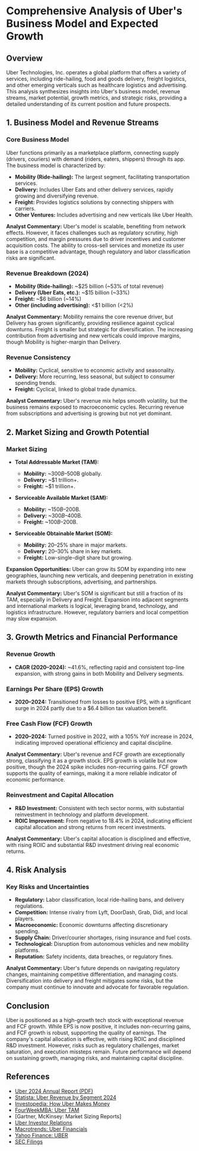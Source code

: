 # Comprehensive Analysis of Uber's Business Model and Expected Growth

## Overview

Uber Technologies, Inc. operates a global platform that offers a variety of services, including ride-hailing, food and goods delivery, freight logistics, and other emerging verticals such as healthcare logistics and advertising. This analysis synthesizes insights into Uber's business model, revenue streams, market potential, growth metrics, and strategic risks, providing a detailed understanding of its current position and future prospects.

## 1. Business Model and Revenue Streams

### Core Business Model

Uber functions primarily as a marketplace platform, connecting supply (drivers, couriers) with demand (riders, eaters, shippers) through its app. The business model is characterized by:

- **Mobility (Ride-hailing):** The largest segment, facilitating transportation services.
- **Delivery:** Includes Uber Eats and other delivery services, rapidly growing and diversifying revenue.
- **Freight:** Provides logistics solutions by connecting shippers with carriers.
- **Other Ventures:** Includes advertising and new verticals like Uber Health.

**Analyst Commentary:** Uber's model is scalable, benefiting from network effects. However, it faces challenges such as regulatory scrutiny, high competition, and margin pressures due to driver incentives and customer acquisition costs. The ability to cross-sell services and monetize its user base is a competitive advantage, though regulatory and labor classification risks are significant.

### Revenue Breakdown (2024)

- **Mobility (Ride-hailing):** ~$25 billion (~53% of total revenue)
- **Delivery (Uber Eats, etc.):** ~$15 billion (~33%)
- **Freight:** ~$6 billion (~14%)
- **Other (including advertising):** <$1 billion (<2%)

**Analyst Commentary:** Mobility remains the core revenue driver, but Delivery has grown significantly, providing resilience against cyclical downturns. Freight is smaller but strategic for diversification. The increasing contribution from advertising and new verticals could improve margins, though Mobility is higher-margin than Delivery.

### Revenue Consistency

- **Mobility:** Cyclical, sensitive to economic activity and seasonality.
- **Delivery:** More recurring, less seasonal, but subject to consumer spending trends.
- **Freight:** Cyclical, linked to global trade dynamics.

**Analyst Commentary:** Uber's revenue mix helps smooth volatility, but the business remains exposed to macroeconomic cycles. Recurring revenue from subscriptions and advertising is growing but not yet dominant.

## 2. Market Sizing and Growth Potential

### Market Sizing

- **Total Addressable Market (TAM):**
  - **Mobility:** ~$300B–$500B globally.
  - **Delivery:** ~$1 trillion+.
  - **Freight:** ~$1 trillion+.

- **Serviceable Available Market (SAM):**
  - **Mobility:** ~$150B–$200B.
  - **Delivery:** ~$300B–$400B.
  - **Freight:** ~$100B–$200B.

- **Serviceable Obtainable Market (SOM):**
  - **Mobility:** 20–25% share in major markets.
  - **Delivery:** 20–30% share in key markets.
  - **Freight:** Low-single-digit share but growing.

**Expansion Opportunities:** Uber can grow its SOM by expanding into new geographies, launching new verticals, and deepening penetration in existing markets through subscriptions, advertising, and partnerships.

**Analyst Commentary:** Uber's SOM is significant but still a fraction of its TAM, especially in Delivery and Freight. Expansion into adjacent segments and international markets is logical, leveraging brand, technology, and logistics infrastructure. However, regulatory barriers and local competition may slow expansion.

## 3. Growth Metrics and Financial Performance

### Revenue Growth

- **CAGR (2020–2024):** ~41.6%, reflecting rapid and consistent top-line expansion, with strong gains in both Mobility and Delivery segments.

### Earnings Per Share (EPS) Growth

- **2020–2024:** Transitioned from losses to positive EPS, with a significant surge in 2024 partly due to a $6.4 billion tax valuation benefit.

### Free Cash Flow (FCF) Growth

- **2020–2024:** Turned positive in 2022, with a 105% YoY increase in 2024, indicating improved operational efficiency and capital discipline.

**Analyst Commentary:** Uber's revenue and FCF growth are exceptionally strong, classifying it as a growth stock. EPS growth is volatile but now positive, though the 2024 spike includes non-recurring gains. FCF growth supports the quality of earnings, making it a more reliable indicator of economic performance.

### Reinvestment and Capital Allocation

- **R&D Investment:** Consistent with tech sector norms, with substantial reinvestment in technology and platform development.
- **ROIC Improvement:** From negative to 18.4% in 2024, indicating efficient capital allocation and strong returns from recent investments.

**Analyst Commentary:** Uber's capital allocation is disciplined and effective, with rising ROIC and substantial R&D investment driving real economic returns.

## 4. Risk Analysis

### Key Risks and Uncertainties

- **Regulatory:** Labor classification, local ride-hailing bans, and delivery regulations.
- **Competition:** Intense rivalry from Lyft, DoorDash, Grab, Didi, and local players.
- **Macroeconomic:** Economic downturns affecting discretionary spending.
- **Supply Chain:** Driver/courier shortages, rising insurance and fuel costs.
- **Technological:** Disruption from autonomous vehicles and new mobility platforms.
- **Reputation:** Safety incidents, data breaches, or regulatory fines.

**Analyst Commentary:** Uber's future depends on navigating regulatory changes, maintaining competitive differentiation, and managing costs. Diversification into delivery and freight mitigates some risks, but the company must continue to innovate and advocate for favorable regulation.

## Conclusion

Uber is positioned as a high-growth tech stock with exceptional revenue and FCF growth. While EPS is now positive, it includes non-recurring gains, and FCF growth is robust, supporting the quality of earnings. The company's capital allocation is effective, with rising ROIC and disciplined R&D investment. However, risks such as regulatory challenges, market saturation, and execution missteps remain. Future performance will depend on sustaining growth, managing risks, and maintaining capital discipline.

## References

- [Uber 2024 Annual Report (PDF)](https://s23.q4cdn.com/407969754/files/doc_events/2025/May/05/2024-Annual-Report.pdf)
- [Statista: Uber Revenue by Segment 2024](https://www.statista.com/statistics/1173919/uber-global-net-revenue-segment/)
- [Investopedia: How Uber Makes Money](https://www.investopedia.com/ask/answers/013015/how-do-ridesharing-companies-uber-make-money.asp)
- [FourWeekMBA: Uber TAM](https://fourweekmba.com/total-addressable-market/)
- [Gartner, McKinsey: Market Sizing Reports]
- [Uber Investor Relations](https://investor.uber.com/financials/default.aspx)
- [Macrotrends: Uber Financials](https://www.macrotrends.net/stocks/charts/UBER/uber-technologies/financial-statements)
- [Yahoo Finance: UBER](https://finance.yahoo.com/quote/UBER/financials/)
- [SEC Filings](https://www.sec.gov/Archives/edgar/data/1543151/000154315125000008/uber-20241231.htm)